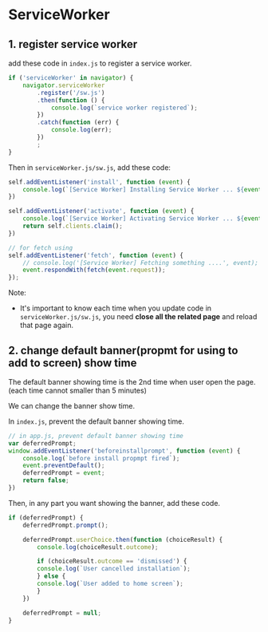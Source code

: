 # ServiceWorker

## 1. register service worker

add these code in `index.js` to register a service worker.

```js
if ('serviceWorker' in navigator) {
    navigator.serviceWorker
        .register('/sw.js')
        .then(function () {
            console.log(`service worker registered`);
        })
        .catch(function (err) {
            console.log(err);
        })
        ;
}
```

Then in `serviceWorker.js/sw.js`, add these code:

```js
self.addEventListener('install', function (event) {
    console.log(`[Service Worker] Installing Service Worker ... ${event}`);
})

self.addEventListener('activate', function (event) {
    console.log(`[Service Worker] Activating Service Worker ... ${event}`);
    return self.clients.claim();
})

// for fetch using
self.addEventListener('fetch', function (event) {
    // console.log('[Service Worker] Fetching something ....', event);
    event.respondWith(fetch(event.request));
});
```

Note:

- It's important to know each time when you update code in `serviceWorker.js/sw.js`, you need **close all the related page** and reload that page again.

## 2. change default banner(propmt for using to add to screen) show time

The default banner showing time is the 2nd time when user open the page. (each time cannot smaller than 5 minutes)

We can change the banner show time.

In `index.js`, prevent the default banner showing time.

```js
// in app.js, prevent default banner showing time
var deferredPrompt;
window.addEventListener('beforeinstallprompt', function (event) {
    console.log(`before install propmpt fired`);
    event.preventDefault();
    deferredPrompt = event;
    return false;
})
```

Then, in any part you want showing the banner, add these code.

```js
if (deferredPrompt) {
    deferredPrompt.prompt();

    deferredPrompt.userChoice.then(function (choiceResult) {
        console.log(choiceResult.outcome);

        if (choiceResult.outcome == 'dismissed') {
        console.log(`User cancelled installation`);
        } else {
        console.log(`User added to home screen`);
        }
    })

    deferredPrompt = null;
}
```